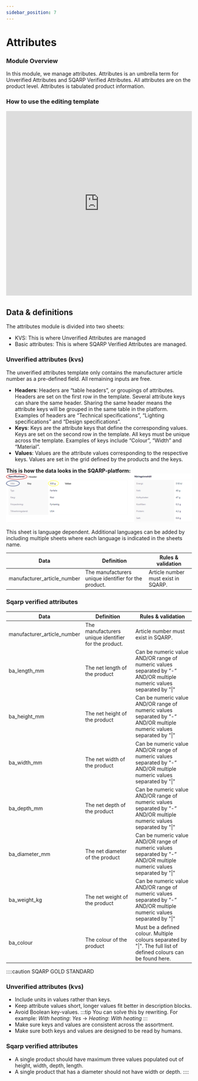 ```yaml
---
sidebar_position: 7
---
```


# Attributes

### Module Overview

In this module, we manage attributes. Attributes is an umbrella term for Unverified Attributes and SQARP Verified Attributes. All attributes are on the product level. Attributes is tabulated product information.
### How to use the editing template

<iframe width="100%" height="500" src="https://www.youtube.com/embed/VCrlB_vVORM?si=Y2od0uvA6tD5URX3" title="YouTube video player" frameborder="0" allow="accelerometer; autoplay; clipboard-write; encrypted-media; gyroscope; picture-in-picture; web-share" allowfullscreen></iframe>

## Data & definitions

The attributes module is divided into two sheets:

- KVS: This is where Unverified Attributes are managed
- Basic attributes: This is where SQARP Verified Attributes are managed.

### Unverified attributes (kvs)

The unverified attributes template only contains the manufacturer article number as a pre-defined field. All remaining inputs are free.

- **Headers**: Headers are “table headers”, or groupings of attributes. Headers are set on the first row in the template. Several attribute keys can share the same header. Sharing the same header means the attribute keys will be grouped in the same table in the platform. Examples of headers are “Technical specifications”, “Lighting specifications” and “Design specifications”.
- **Keys**: Keys are the attribute keys that define the corresponding values. Keys are set on the second row in the template. All keys must be unique across the template. Examples of keys include “Colour”, “Width” and “Material”.
- **Values**: Values are the attribute values corresponding to the respective keys. Values are set in the grid defined by the products and the keys.

**This is how the data looks in the SQARP-platform:**
![SQARP Platform Kvs screenshot](/img/kvs.png)


This sheet is language dependent. Additional languages can be added by including multiple sheets where each language is indicated in the sheets name.

| Data | Definition | Rules & validation |
| --- | --- | --- |
| manufacturer_article_number | The manufacturers unique identifier for the product. | Article number must exist in SQARP. |

### Sqarp verified attributes

| Data | Definition | Rules & validation |
| --- | --- | --- |
| manufacturer_article_number | The manufacturers unique identifier for the product. | Article number must exist in SQARP. |
| ba_length_mm | The net length of the product | Can be numeric value AND/OR range of numeric values separated by “-“ AND/OR multiple numeric values separated by "\|" |
| ba_height_mm | The net height of the product | Can be numeric value AND/OR range of numeric values separated by “-“ AND/OR multiple numeric values separated by "\|" |
| ba_width_mm | The net width of the product | Can be numeric value AND/OR range of numeric values separated by “-“ AND/OR multiple numeric values separated by "\|" |
| ba_depth_mm | The net depth of the product | Can be numeric value AND/OR range of numeric values separated by “-“ AND/OR multiple numeric values separated by "\|" |
| ba_diameter_mm | The net diameter of the product | Can be numeric value AND/OR range of numeric values separated by “-“ AND/OR multiple numeric values separated by "\|" |
| ba_weight_kg | The net weight of the product | Can be numeric value AND/OR range of numeric values separated by “-“ AND/OR multiple numeric values separated by "\|" |
| ba_colour | The colour of the product | Must be a defined colour. Multiple colours separated by "\|". The full list of defined colours can be found here. |





::::caution SQARP GOLD STANDARD

### Unverified attributes (kvs)

- Include units in values rather than keys.
- Keep attribute values short, longer values fit better in description blocks.
- Avoid Boolean key-values.
:::tip
You can solve this by rewriting. For example: _With heating_: _Yes_ -> _Heating_: _With heating_ 
:::
- Make sure keys and values are consistent across the assortment.
- Make sure both keys and values are designed to be read by humans.

### Sqarp verified attributes

- A single product should have maximum three values populated out of height, width, depth, length.
- A single product that has a diameter should not have width or depth.
::::
